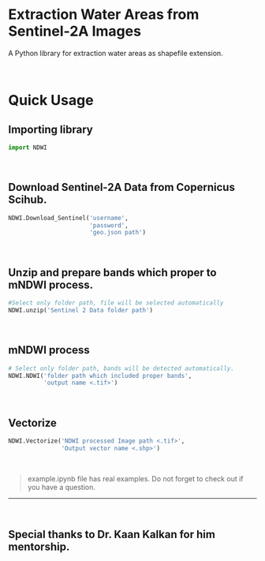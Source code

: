 # Extraction Water Areas from Sentinel-2A Images
A Python library for extraction water areas as shapefile extension.

<br/>

# Quick Usage

## Importing library

```Python
import NDWI
```
<br/>

## Download Sentinel-2A Data from Copernicus Scihub.

```Python
NDWI.Download_Sentinel('username',
                       'password', 
                       'geo.json path')
```
<br/>

## Unzip and prepare bands which proper to mNDWI process.

```Python
#Select only folder path, file will be selected automatically
NDWI.unzip('Sentinel 2 Data folder path') 
```
<br/>

## mNDWI process
```Python
# Select only folder path, bands will be detected automatically.
NDWI.NDWI('folder path which included proper bands', 
          'output name <.tif>')
```

<br/>

## Vectorize
```Python 
NDWI.Vectorize('NDWI processed Image path <.tif>',
               'Output vector name <.shp>')

```
<br/>

> example.ipynb file has real examples. Do not forget to check out if you have a question.

---

<br/>

## Special thanks to Dr. Kaan Kalkan for him mentorship.

